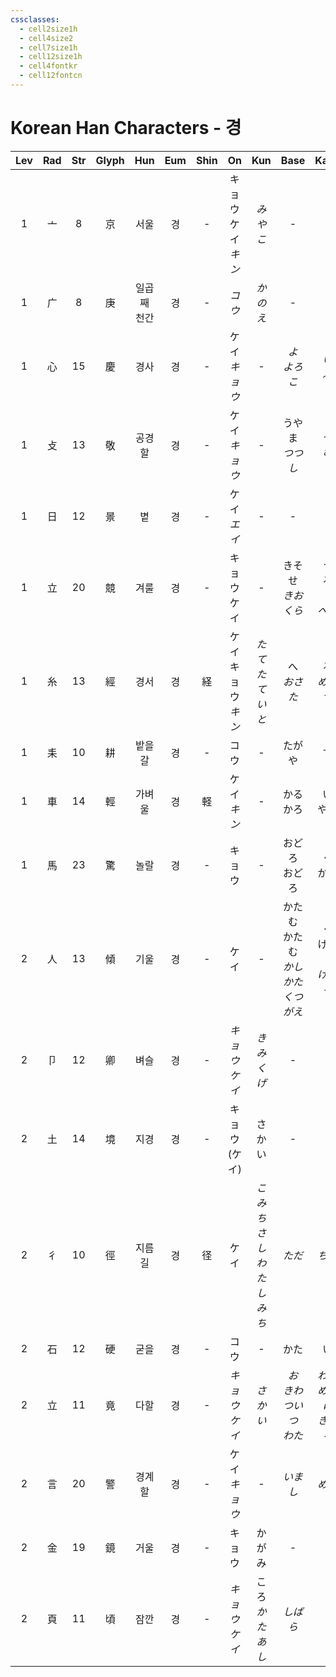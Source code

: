 ```yaml
---
cssclasses:
  - cell2size1h
  - cell4size2
  - cell7size1h
  - cell12size1h
  - cell4fontkr
  - cell12fontcn
---
```


# Korean Han Characters - 경

| Lev | Rad | Str | Glyph |  Hun   | Eum | Shin |        On         |         Kun          |               Base               |            Kana            | Simp | Man  |   Can   |     Viet     |
| :-: | :-: | :-: | :---: | :----: | :-: | :--: | :---------------: | :------------------: | :------------------------------: | :------------------------: | :--: | :--: | :-----: | :----------: |
|  1  |  亠  |  8  |   京   |   서울   |  경  |  -   | キョウ<br>ケイ<br>*キン* |        *みやこ*         |                -                 |             -              |  -   | jīng |  ging1  |     kinh     |
|  1  |  广  |  8  |   庚   | 일곱째 천간 |  경  |  -   |       *コウ*        |        *かのえ*         |                -                 |             -              |  -   | gēng |  gang1  |     canh     |
|  1  |  心  | 15  |   慶   |   경사   |  경  |  -   |    ケイ<br>*キョウ*    |          -           |            *よ<br>よろこ*            |          *い<br>ぶ*          |  庆   | qìng |  hing3  |    khánh     |
|  1  |  攴  | 13  |   敬   |  공경할   |  경  |  -   |    ケイ<br>*キョウ*    |          -           |           うやま<br>*つつし*           |          う<br>*む*          |  -   | jìng |  ging3  |     kính     |
|  1  |  日  | 12  |   景   |   볕    |  경  |  -   |    ケイ<br>*エイ*     |          -           |                -                 |             -              |  -   | jǐng |  ging2  |     cảnh     |
|  1  |  立  | 20  |   競   |   겨룰   |  경  |  -   |     キョウ<br>ケイ     |          -           |      きそ<br>せ<br>*きお<br>くら*       |    う<br>る<br>*う<br>べる*     |  竞   | jìng |  ging6  | cạnh<br>ganh |
|  1  |  糸  | 13  |   經   |   경서   |  경  |  経   | ケイ<br>キョウ<br>*キン* |    *たて*<br>*たていと*    |         へ<br>*おさ*<br>*た*         |      る<br>*める*<br>*つ*      |  经   | jīng |  ging1  |     kinh     |
|  1  |  耒  | 10  |   耕   |  밭을 갈  |  경  |  -   |        コウ         |          -           |               たがや                |             す              |  -   | gēng | gaang1  |     canh     |
|  1  |  車  | 14  |   輕   |  가벼울   |  경  |  軽   |    ケイ<br>*キン*     |          -           |             かる<br>かろ             |          い<br>やか           |  轻   | qīng |  hing1  |    khinh     |
|  1  |  馬  | 23  |   驚   |   놀랄   |  경  |  -   |        キョウ        |          -           |            おどろ<br>おどろ            |          く<br>かす           |  惊   | jīng |  ging1  |     kinh     |
|  2  |  人  | 13  |   傾   |   기울   |  경  |  -   |        ケイ         |          -           | かたむ<br>かたむ<br>*かし<br>かた<br>くつがえ* | く<br>ける<br>*ぐ<br>げる<br>る*  |  倾   | qīng |  king1  |    khuynh    |
|  2  |  卩  | 12  |   卿   |   벼슬   |  경  |  -   |    *キョウ<br>ケイ*    |      *きみ<br>くげ*      |                -                 |             -              |  -   | qīng |  hing1  |    khanh     |
|  2  |  土  | 14  |   境   |   지경   |  경  |  -   |    キョウ<br>(ケイ)    |         さかい          |                -                 |             -              |  -   | jìng |  ging2  |     cảnh     |
|  2  |  彳  | 10  |   徑   |  지름길   |  경  |  径   |        ケイ         | *こみち<br>さしわたし<br>みち* |               *ただ*               |            *ちに*            |  径   | jìng |  ging3  | kính<br>kinh |
|  2  |  石  | 12  |   硬   |   굳을   |  경  |  -   |        コウ         |          -           |                かた                |             い              |  -   | yìng | ngaang6 |    ngạnh     |
|  2  |  立  | 11  |   竟   |   다할   |  경  |  -   |    *キョウ<br>ケイ*    |        *さかい*         |    *お<br>きわ<br>つい<br>つ<br>わた*    | *わる<br>める<br>に<br>きる<br>る* |  -   | jìng |  ging2  |     cánh     |
|  2  |  言  | 20  |   警   |  경계할   |  경  |  -   |    ケイ<br>*キョウ*    |          -           |              *いまし*               |            *める*            |  -   | jǐng |  ging2  |    khểnh     |
|  2  |  金  | 19  |   鏡   |   거울   |  경  |  -   |        キョウ        |         かがみ          |                -                 |             -              |  镜   | jìng |  geng3  |     kẻng     |
|  2  |  頁  | 11  |   頃   |   잠깐   |  경  |  -   |    *キョウ<br>ケイ*    |     ころ<br>*かたあし*     |              *しばら*               |            *く*             |  顷   | qǐng |  king2  |    khoảnh    |
